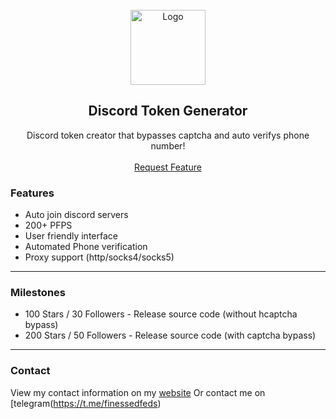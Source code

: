   <br/>
<div align="center">
  <a href="https://github.com/WeLoveYouDuh/Discord-Token-Generator">
    <img src="https://i.imgur.com/9l4pHEN.png" alt="Logo" width="120" height="120">
  </a>
  
  <h2 align="center">Discord Token Generator</h3>

  <p align="center">
    Discord token creator that bypasses captcha and auto verifys phone number! 
    <br />
    <br />
    <a href="https://github.com/WeLoveYouDuh/Discord-Token-Generator/issues">Request Feature</a>
  </p>
</div>

### Features
* Auto join discord servers
* 200+ PFPS
* User friendly interface
* Automated Phone verification
* Proxy support (http/socks4/socks5)

---------------------------------------

### Milestones
* 100 Stars / 30 Followers - Release source code (without hcaptcha bypass)
* 200 Stars / 50 Followers - Release source code (with captcha bypass)

---------------------------------------

### Contact
View my contact information on my [website](https://duh.vbin.cc/)
Or contact me on [telegram(https://t.me/finessedfeds)
